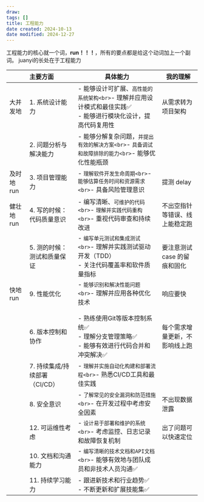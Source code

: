 ```yaml
---
draw:
tags: []
title: 工程能力
date created: 2024-10-13
date modified: 2024-12-27
---
```


工程能力的核心就一个词，**run！！！**，所有的要点都是给这个动词加上一个副词。
 juanyi的长处在于工程能力

|         | 主要方面                | 具体能力                                                           | 我的理解              |
|:------ |:------------------ | -------------------------------------------------------------- | ----------------- |
| 大并发地    | 1. 系统设计能力           | - 能够设计可扩展、`高性能的系统架构<br>`- 理解并应用设计模式和最佳实践✅<br>- 能够进行模块化设计，提高代码复用性 | 从需求转为项目架构         |
|         | 2. 问题分析与解决能力        | - 能够分解复杂问题，`并提出有效的解决方案<br>`- `具备调试和故障排除的能力<br>`- 能够优化性能瓶颈          |                   |
| 及时地run  | 3. 项目管理能力           | - `理解软件开发生命周期<br>`- `能够估算任务时间和资源需求<br>`- 具备风险管理意识                  | 提测 delay          |
| 健壮地 run | 4. 写的时候：代码质量意识      | - 编写清晰、`可维护的代码<br>`- `理解并实践代码重构<br>`- 重视代码审查和持续改进                  | 不出空指针等错误、线上能稳定跑   |
|         | 5. 测的时候：测试和质量保证     | - `编写单元测试和集成测试<br>`- 理解并实践测试驱动开发（TDD）<br>- 关注代码覆盖率和软件质量指标        | 要注意测试 case 的留痕和固化 |
| 快地 run  | 9. 性能优化             | - `能够识别和解决性能问题<br>`- 理解并应用各种优化技术                                 | 响应要快              |
|         |                     |                                                                |                   |
|         |                     |                                                                |                   |
|         | 6. 版本控制和协作          | - 熟练使用Git等版本控制系统✅<br>- 理解分支管理策略✅<br>- 能够有效进行代码合并和冲突解决✅         | 每个需求增量更新，不影响线上跑   |
|         | 7. 持续集成/持续部署（CI/CD）| - `理解并实施自动化构建和部署流程<br>`- 熟悉CI/CD工具和最佳实践                          |                   |
|         | 8. 安全意识             | - `了解常见的安全漏洞和防范措施<br>`- 在开发过程中考虑安全因素                             | 不出现数据泄露           |
|         | 12. 可运维性考虑          | - `设计易于部署和维护的系统<br>`- 考虑监控、日志记录和故障恢复机制                           | 出了问题可以快速定位        |
|         | 10. 文档和沟通能力         | - `编写清晰的技术文档和API文档<br>`- 能够有效地与团队成员和非技术人员沟通✅                     |                   |
|         | 11. 持续学习能力          | - 跟进新技术和行业趋势✅<br>- 不断更新和扩展技能集✅                                 |                   |
